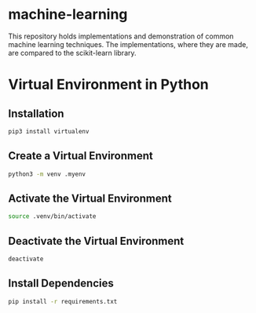 # machine-learning
This repository holds implementations and demonstration of common machine learning techniques. The implementations, where they are made, are compared to the scikit-learn library.

# Virtual Environment in Python

## Installation
```bash
pip3 install virtualenv
```

## Create a Virtual Environment
```bash
python3 -m venv .myenv
```

## Activate the Virtual Environment
```bash
source .venv/bin/activate
```

## Deactivate the Virtual Environment
```bash
deactivate
```

## Install Dependencies
```bash
pip install -r requirements.txt
```
